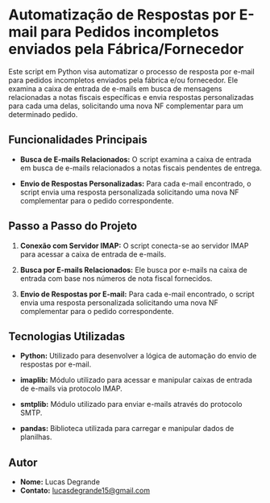 # Automatização de Respostas por E-mail para Pedidos incompletos enviados pela Fábrica/Fornecedor

Este script em Python visa automatizar o processo de resposta por e-mail para pedidos incompletos enviados pela fábrica e/ou fornecedor. Ele examina a caixa de entrada de e-mails em busca de mensagens relacionadas a notas fiscais específicas e envia respostas personalizadas para cada uma delas, solicitando uma nova NF complementar para um determinado pedido.

## Funcionalidades Principais

- **Busca de E-mails Relacionados:** O script examina a caixa de entrada em busca de e-mails relacionados a notas fiscais pendentes de entrega.

- **Envio de Respostas Personalizadas:** Para cada e-mail encontrado, o script envia uma resposta personalizada solicitando uma nova NF complementar para o pedido correspondente.

## Passo a Passo do Projeto

1. **Conexão com Servidor IMAP:** O script conecta-se ao servidor IMAP para acessar a caixa de entrada de e-mails.

2. **Busca por E-mails Relacionados:** Ele busca por e-mails na caixa de entrada com base nos números de nota fiscal fornecidos.

3. **Envio de Respostas por E-mail:** Para cada e-mail encontrado, o script envia uma resposta personalizada solicitando uma nova NF complementar para o pedido correspondente.

## Tecnologias Utilizadas

- **Python:** Utilizado para desenvolver a lógica de automação do envio de respostas por e-mail.

- **imaplib:** Módulo utilizado para acessar e manipular caixas de entrada de e-mails via protocolo IMAP.

- **smtplib:** Módulo utilizado para enviar e-mails através do protocolo SMTP.

- **pandas:** Biblioteca utilizada para carregar e manipular dados de planilhas.

## Autor

- **Nome:** Lucas Degrande
- **Contato:** lucasdegrande15@gmail.com

